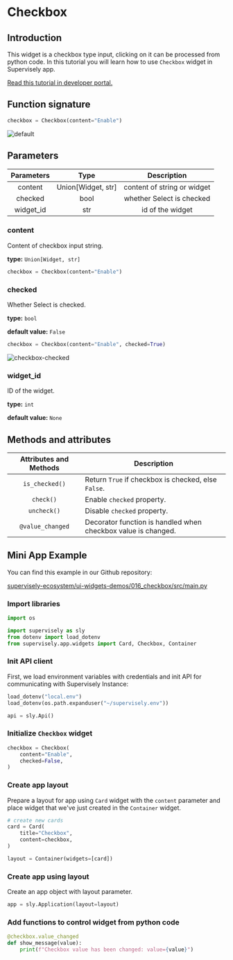 # Checkbox

## Introduction

This widget is a checkbox type input, clicking on it can be processed from python code. In this tutorial you will learn how to use `Checkbox` widget in Supervisely app.

[Read this tutorial in developer portal.](https://developer.supervise.ly/app-development/apps-with-gui/checkbox)

## Function signature

```python
checkbox = Checkbox(content="Enable")
```

![default](https://user-images.githubusercontent.com/79905215/213662318-4cd628b0-b123-4ac4-8c1f-4f92fe01ab2a.png)

## Parameters

| Parameters |        Type        |         Description         |
| :--------: | :----------------: | :-------------------------: |
|  content   | Union[Widget, str] | content of string or widget |
|  checked   |        bool        |  whether Select is checked  |
| widget_id  |        str         |      id of the widget       |

### content

Сontent of checkbox input string.

**type:** `Union[Widget, str]`

```python
checkbox = Checkbox(content="Enable")
```

### checked

Whether Select is checked.

**type:** `bool`

**default value:** `False`

```python
checkbox = Checkbox(content="Enable", checked=True)
```
![checkbox-checked](https://user-images.githubusercontent.com/79905215/217864130-e7c5bd4b-8f11-43bb-8b18-289dec5b3dbf.png)

### widget_id

ID of the widget.

**type:** `int`

**default value:** `None`

## Methods and attributes

| Attributes and Methods | Description                                                   |
| :--------------------: | ------------------------------------------------------------- |
|     `is_checked()`     | Return `True` if checkbox is checked, else `False`.           |
|       `check()`        | Enable `checked` property.                                    |
|      `uncheck()`       | Disable `checked` property.                                   |
|    `@value_changed`    | Decorator function is handled when checkbox value is changed. |

## Mini App Example

You can find this example in our Github repository:

[supervisely-ecosystem/ui-widgets-demos/016_checkbox/src/main.py](https://github.com/supervisely-ecosystem/ui-widgets-demos/blob/master/016_checkbox/src/main.py)

### Import libraries

```python
import os

import supervisely as sly
from dotenv import load_dotenv
from supervisely.app.widgets import Card, Checkbox, Container
```

### Init API client

First, we load environment variables with credentials and init API for communicating with Supervisely Instance:

```python
load_dotenv("local.env")
load_dotenv(os.path.expanduser("~/supervisely.env"))

api = sly.Api()
```

### Initialize `Checkbox` widget

```python
checkbox = Checkbox(
    content="Enable",
    checked=False,
)
```

### Create app layout

Prepare a layout for app using `Card` widget with the `content` parameter and place widget that we've just created in the `Container` widget.

```python
# create new cards
card = Card(
    title="Checkbox",
    content=checkbox,
)

layout = Container(widgets=[card])
```

### Create app using layout

Create an app object with layout parameter.

```python
app = sly.Application(layout=layout)
```

### Add functions to control widget from python code

```python
@checkbox.value_changed
def show_message(value):
    print(f"Checkbox value has been changed: value={value}")

```
